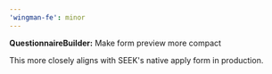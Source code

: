 ```yaml
---
'wingman-fe': minor
---
```


**QuestionnaireBuilder:** Make form preview more compact

This more closely aligns with SEEK's native apply form in production.

